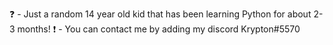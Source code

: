 ❓ - Just a random 14 year old kid that has been learning Python for about 2-3 months!
❗ - You can contact me by adding my discord Krypton#5570
